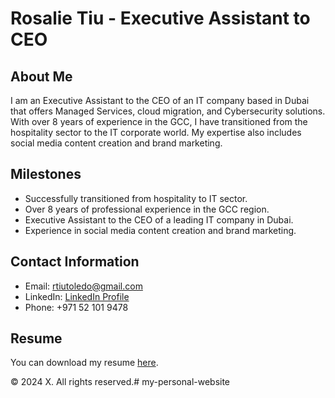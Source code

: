 # Rosalie Tiu - Executive Assistant to CEO

## About Me
I am an Executive Assistant to the CEO of an IT company based in Dubai that offers Managed Services, cloud migration, and Cybersecurity solutions. With over 8 years of experience in the GCC, I have transitioned from the hospitality sector to the IT corporate world. My expertise also includes social media content creation and brand marketing.

## Milestones
- Successfully transitioned from hospitality to IT sector.
- Over 8 years of professional experience in the GCC region.
- Executive Assistant to the CEO of a leading IT company in Dubai.
- Experience in social media content creation and brand marketing.

## Contact Information
- Email: [rtiutoledo@gmail.com](mailto:rtiutoledo@gmail.com)
- LinkedIn: [LinkedIn Profile](https://www.linkedin.com/in/rosalie-t-1a336a264/)
- Phone: +971 52 101 9478

## Resume
You can download my resume [here](https://drive.google.com/drive/search?q=admin).

&copy; 2024 X. All rights reserved.# my-personal-website
